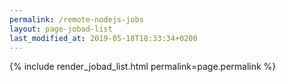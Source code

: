 ```yaml
---
permalink: /remote-nodejs-jobs
layout: page-jobad-list
last_modified_at: 2019-05-18T18:33:34+0200
---
```

{% include render_jobad_list.html permalink=page.permalink %}
